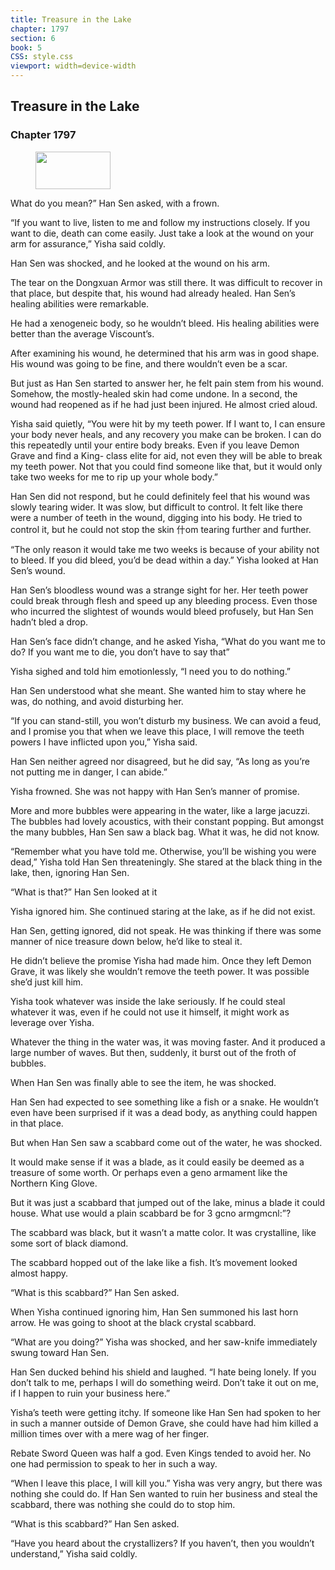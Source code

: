 ```yaml
---
title: Treasure in the Lake
chapter: 1797
section: 6
book: 5
CSS: style.css
viewport: width=device-width
---
```


## Treasure in the Lake

### Chapter 1797

<figure>
	<img src="../Images/gem.gif" alt="" id="gem" width="120" height="60" />
</figure>

What do you mean?” Han Sen asked, with a frown.

“If you want to live, listen to me and follow my instructions closely. If you want to die, death can come easily. Just take a look at the wound on your arm for assurance,” Yisha said coldly.

Han Sen was shocked, and he looked at the wound on his arm.

The tear on the Dongxuan Armor was still there. It was difficult to recover in that place, but despite that, his wound had already healed. Han Sen’s healing abilities were remarkable.

He had a xenogeneic body, so he wouldn’t bleed. His healing abilities were better than the average Viscount’s.

After examining his wound, he determined that his arm was in good shape. His wound was going to be fine, and there wouldn’t even be a scar.

But just as Han Sen started to answer her, he felt pain stem from his wound. Somehow, the mostly-healed skin had come undone. In a second, the wound had reopened as if he had just been injured. He almost cried aloud.

Yisha said quietly, “You were hit by my teeth power. If I want to, I can ensure your body never heals, and any recovery you make can be broken. I can do this repeatedly until your entire body breaks. Even if you leave Demon Grave and find a King- class elite for aid, not even they will be able to break my teeth power. Not that you could find someone like that, but it would only take two weeks for me to rip up your whole body.”

Han Sen did not respond, but he could definitely feel that his wound was slowly tearing wider. It was slow, but difficult to control. It felt like there were a number of teeth in the wound, digging into his body. He tried to control it, but he could not stop the skin 什om tearing further and further.

“The only reason it would take me two weeks is because of your ability not to bleed. If you did bleed, you’d be dead within a day.” Yisha looked at Han Sen’s wound.

Han Sen’s bloodless wound was a strange sight for her. Her teeth power could break through flesh and speed up any bleeding process. Even those who incurred the slightest of wounds would bleed profusely, but Han Sen hadn’t bled a drop.

Han Sen’s face didn’t change, and he asked Yisha, “What do you want me to do? If you want me to die, you don’t have to say that”

Yisha sighed and told him emotionlessly, “I need you to do nothing.”

Han Sen understood what she meant. She wanted him to stay where he was, do nothing, and avoid disturbing her.

“If you can stand-still, you won’t disturb my business. We can avoid a feud, and I promise you that when we leave this place, I will remove the teeth powers I have inflicted upon you,” Yisha said.

Han Sen neither agreed nor disagreed, but he did say, “As long as you’re not putting me in danger, I can abide.”

Yisha frowned. She was not happy with Han Sen’s manner of promise.

More and more bubbles were appearing in the water, like a large jacuzzi. The bubbles had lovely acoustics, with their constant popping. But amongst the many bubbles, Han Sen saw a black bag. What it was, he did not know.

“Remember what you have told me. Otherwise, you’ll be wishing you were dead,” Yisha told Han Sen threateningly. She stared at the black thing in the lake, then, ignoring Han Sen.

“What is that?” Han Sen looked at it

Yisha ignored him. She continued staring at the lake, as if he did not exist.

Han Sen, getting ignored, did not speak. He was thinking if there was some manner of nice treasure down below, he’d like to steal it.

He didn’t believe the promise Yisha had made him. Once they left Demon Grave, it was likely she wouldn’t remove the teeth power. It was possible she’d just kill him.

Yisha took whatever was inside the lake seriously. If he could steal whatever it was, even if he could not use it himself, it might work as leverage over Yisha.

Whatever the thing in the water was, it was moving faster. And it produced a large number of waves. But then, suddenly, it burst out of the froth of bubbles.

When Han Sen was finally able to see the item, he was shocked.

Han Sen had expected to see something like a fish or a snake. He wouldn’t even have been surprised if it was a dead body, as anything could happen in that place.

But when Han Sen saw a scabbard come out of the water, he was shocked.

It would make sense if it was a blade, as it could easily be deemed as a treasure of some worth. Or perhaps even a geno armament like the Northern King Glove.

But it was just a scabbard that jumped out of the lake, minus a blade it could house. What use would a plain scabbard be for 3 gcno armgmcnl:”?

The scabbard was black, but it wasn’t a matte color. It was crystalline, like some sort of black diamond.

The scabbard hopped out of the lake like a fish. It’s movement looked almost happy.

“What is this scabbard?” Han Sen asked.

When Yisha continued ignoring him, Han Sen summoned his last horn arrow. He was going to shoot at the black crystal scabbard.

“What are you doing?” Yisha was shocked, and her saw-knife immediately swung toward Han Sen.

Han Sen ducked behind his shield and laughed. “I hate being lonely. If you don’t talk to me, perhaps I will do something weird. Don’t take it out on me, if I happen to ruin your business here.”

Yisha’s teeth were getting itchy. If someone like Han Sen had spoken to her in such a manner outside of Demon Grave, she could have had him killed a million times over with a mere wag of her finger.

Rebate Sword Queen was half a god. Even Kings tended to avoid her. No one had permission to speak to her in such a way.

“When I leave this place, I will kill you.” Yisha was very angry, but there was nothing she could do. If Han Sen wanted to ruin her business and steal the scabbard, there was nothing she could do to stop him.

“What is this scabbard?” Han Sen asked.

“Have you heard about the crystallizers? If you haven’t, then you wouldn’t understand,” Yisha said coldly.